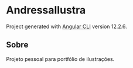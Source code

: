 # AndressaIlustra
Project generated with [Angular CLI](https://github.com/angular/angular-cli) version 12.2.6.

## Sobre
Projeto pessoal para portfólio de ilustrações.